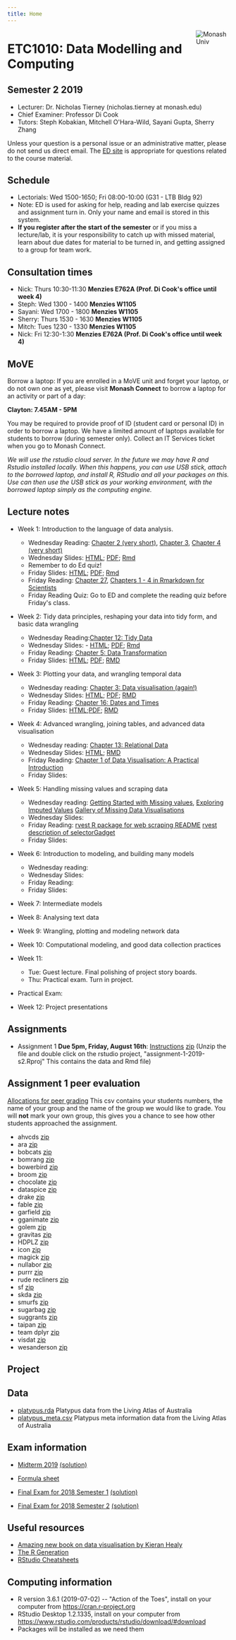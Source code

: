 ```yaml
---
title: Home
---
```


[<img src="img/M.png" style="max-width:15%;min-width:40px;float:right;" alt="Monash Univ" />](https://monash.edu)

# ETC1010: Data Modelling and Computing

## Semester 2 2019

- Lecturer: Dr. Nicholas Tierney (nicholas.tierney at  monash.edu)
- Chief Examiner: Professor Di Cook
- Tutors: Steph Kobakian, Mitchell O'Hara-Wild, Sayani Gupta, Sherry Zhang

Unless your question is a personal issue or an administrative matter, please do not send us direct email. The [ED site](https://edstem.org/courses/3645/) is appropriate for questions related to the course material.

## Schedule

- Lectorials: Wed 1500-1650; Fri 08:00-10:00 (G31 - LTB Bldg 92)
- Note: ED is used for asking for help, reading and lab exercise quizzes and assignment turn in. Only your name and email is stored in this system.
- **If you register after the start of the semester** or if you
  miss a lecture/lab, it is your responsibility to catch up with
  missed material, learn about due dates for material to be turned in,
  and getting assigned to a group for team work.
  
## Consultation times

- Nick: Thurs 10:30-11:30 **Menzies E762A (Prof. Di Cook's office until week 4)**
- Steph: Wed 1300 - 1400 **Menzies W1105**
- Sayani: Wed 1700 - 1800 **Menzies W1105**
- Sherry: Thurs 1530 - 1630 **Menzies W1105**
- Mitch: Tues 1230 - 1330 **Menzies W1105**
- Nick: Fri 12:30-1:30 **Menzies E762A (Prof. Di Cook's office until week 4)**

## MoVE

Borrow a laptop:
If you are enrolled in a MoVE unit and forget your laptop, or do not own one as yet, please visit **Monash Connect** to borrow a laptop for an activity or part of a day:

**Clayton: 7.45AM - 5PM**

You may be required to provide proof of ID (student card or personal ID) in order to borrow a laptop. 
We have a limited amount of laptops available for students to borrow (during semester only). Collect an IT Services ticket when you go to Monash Connect.

*We will use the rstudio cloud server. In the future we may have R and Rstudio installed locally. When this happens, you can use USB stick, attach to the borrowed laptop, and install R, RStudio and all your packages on this. Use can then use the USB stick as your working environment, with the borrowed laptop simply as the computing engine.*

## Lecture notes

- Week 1: Introduction to the language of data analysis. 
    - Wednesday Reading: [Chapter 2 (very short)](https://r4ds.had.co.nz/explore-intro.html), [Chapter 3](https://r4ds.had.co.nz/data-visualisation.html#the-layered-grammar-of-graphics), [Chapter 4 (very short)](https://r4ds.had.co.nz/workflow-basics.html)
    - Wednesday Slides: [HTML](lectures/lecture1a/lecture-1a-slides.html); [PDF](lectures/lecture1a/lecture-1a-slides.pdf); [Rmd](lectures/lecture1a/lecture-1a-slides.Rmd)
    - Remember to do Ed quiz!
    - Friday Slides: [HTML](lectures/lecture1b/lecture-1b-slides.html); [PDF](lectures/lecture1b/lecture-1b-slides.pdf); [Rmd](lectures/lecture1b/lecture-1b-slides.Rmd)
    - Friday Reading: [Chapter 27](https://r4ds.had.co.nz/r-markdown.html), [Chapters 1 - 4 in Rmarkdown for Scientists](https://rmd4sci.njtierney.com/why-rmarkdown.html)
    - Friday Reading Quiz: Go to ED and complete the reading quiz before Friday's class.
    
- Week 2: Tidy data principles, reshaping your data into tidy form, and basic data wrangling
    - Wednesday Reading:[Chapter 12: Tidy Data](http://r4ds.had.co.nz/tidy-data.html) 
    - Wednesday Slides: - [HTML](lectures/lecture2a/lecture-2a-tidydata-slides.html); [PDF](lecture2a/lecture-2a-tidydata-slides.pdf); [Rmd](lectures/lecture2a/lecture-2a-tidydata-slides.Rmd)
    - Friday Reading: [Chapter 5: Data Transformation](https://r4ds.had.co.nz/transform.html)
    - Friday Slides: [HTML](lectures/lecture2b/lecture-2b-slides.html); [PDF](lectures/lecture2a/lecture-2b-slides.pdf);  [RMD](lectures/lecture2b/lecture-2b-slides.Rmd)

- Week 3: Plotting your data, and wrangling temporal data
     - Wednesday reading: [Chapter 3: Data visualisation (again!)](http://r4ds.had.co.nz/data-visualisation.html)
     - Wednesday Slides: [HTML](lectures/lecture3a/lecture-3a-slides.html); [PDF](lectures/lecture3a/lecture-3a-slides.pdf); [RMD](lectures/lecture3a/lecture-3a-slides.Rmd)
     - Friday Reading: [Chapter 16: Dates and Times](http://r4ds.had.co.nz/dates-and-times.html)
     - Friday Slides: [HTML](lectures/lecture3b/lecture-3b-slides.html);[PDF](lectures/lecture3b/lecture-3b-slides.pdf); [RMD](lectures/lecture3b/lecture-3b-slides.Rmd)

- Week 4: Advanced wrangling, joining tables, and advanced data visualisation
     - Wednesday reading: [Chapter 13: Relational Data](http://r4ds.had.co.nz/relational-data.html)
     - Wednesday Slides:  [HTML](lectures/lecture4a/lecture-4a-slides.html); [RMD](lectures/lecture4a/lecture-4a-slides.Rmd)
     - Friday Reading: [Chapter 1 of Data Visualisation: A Practical Introduction](http://socviz.co/lookatdata.html#lookatdata)
     - Friday Slides: 
     
- Week 5: Handling missing values and scraping data  
     - Wednesday reading: [Getting Started with Missing values](http://naniar.njtierney.com/articles/getting-started-w-naniar.html), [Exploring Imputed Values](http://naniar.njtierney.com/articles/exploring-imputed-values.html) [Gallery of Missing Data Visualisations](http://naniar.njtierney.com/articles/naniar-visualisation.html)
     - Wednesday Slides: 
     - Friday Reading: [rvest R package for web scraping README](https://rvest.tidyverse.org/index.html) [rvest description of selectorGadget](https://rvest.tidyverse.org/articles/selectorgadget.html)
     - Friday Slides:
     
- Week 6: Introduction to modeling, and building many models
     - Wednesday reading:
     - Wednesday Slides:
     - Friday Reading:
     - Friday Slides:
     
- Week 7: Intermediate models 
- Week 8: Analysing text data
- Week 9: Wrangling, plotting and modeling network data
- Week 10: Computational modeling, and good data collection practices
- Week 11: 
   - Tue: Guest lecture. Final polishing of project story boards. 
   - Thu: Practical exam. Turn in project.
- Practical Exam: 
- Week 12: Project presentations

<!--
https://www.monash.edu/policy-bank/academic/education/learning-and-teaching
-->
		 
## Assignments

- Assignment 1 **Due 5pm, Friday, August 16th**: [Instructions](http://dmac.dicook.org/assignments/assignment-1-2019-s2/instructions.html) [zip](http://dmac.dicook.org/assignments/assignment-1-2019-s2.zip) (Unzip the file and double click on the rstudio project, "assignment-1-2019-s2.Rproj" This contains the data and Rmd file)


## Assignment 1 peer evaluation

[Allocations for peer grading](assignments/2019-a1-submissions/evaluation_assignment1.csv)
This csv contains your students numbers, the name of your group and the name of the group we would like to grade.
You will **not** mark your own group, this gives you a chance to see how other students approached the assignment.

- ahvcds [zip](assignments/2019-a1-submissions/ahvcds.zip) 
- ara [zip](assignments/2019-a1-submissions/ara.zip)                     
- bobcats [zip](assignments/2019-a1-submissions/bobcats.zip)              
- bomrang [zip](assignments/2019-a1-submissions/bomrang.zip)              
- bowerbird [zip](assignments/2019-a1-submissions/bowerbird.zip)     
- broom [zip](assignments/2019-a1-submissions/broom.zip)            
- chocolate [zip](assignments/2019-a1-submissions/chocolate.zip)          
- dataspice [zip](assignments/2019-a1-submissions/dataspice.zip)          
- drake [zip](assignments/2019-a1-submissions/drake.zip)                  
- fable [zip](assignments/2019-a1-submissions/fable.zip)                  
- garfield [zip](assignments/2019-a1-submissions/garfield.zip)            
- gganimate [zip](assignments/2019-a1-submissions/gganimate.zip)          
- golem [zip](assignments/2019-a1-submissions/golem.zip)                  
- gravitas [zip](assignments/2019-a1-submissions/gravitas.zip)             
- HDPLZ [zip](assignments/2019-a1-submissions/HDPLZ.zip)            
- icon [zip](assignments/2019-a1-submissions/icon.zip)                  
- magick [zip](assignments/2019-a1-submissions/magick.zip)                        
- nullabor [zip](assignments/2019-a1-submissions/nullabor.zip)         
- purrr [zip](assignments/2019-a1-submissions/purrr.zip)                  
- rude recliners [zip](assignments/2019-a1-submissions/rude_recliners.zip)
- sf [zip](assignments/2019-a1-submissions/sf.zip)                        
- skda [zip](assignments/2019-a1-submissions/skda.zip)                    
- smurfs [zip](assignments/2019-a1-submissions/smurfs.zip)                
- sugarbag [zip](assignments/2019-a1-submissions/sugarbag.zip)            
- suggrants [zip](assignments/2019-a1-submissions/suggrants.zip)          
- taipan [zip](assignments/2019-a1-submissions/taipan.zip)                
- team dplyr [zip](assignments/2019-a1-submissions/team_dplyr.zip)                 
- visdat [zip](assignments/2019-a1-submissions/visdat.zip)               
- wesanderson [zip](assignments/2019-a1-submissions/wesanderson.zip)


## Project

## Data

- [platypus.rda](http://dmac.dicook.org/lectures/data/platypus.rda) Platypus data from the Living Atlas of Australia
- [platypus_meta.csv](http://dmac.dicook.org/lectures/data/platypus_meta.csv) Platypus meta information data from the Living Atlas of Australia

## Exam information

- [Midterm 2019](exam/midterm2019.pdf) [(solution)](exam/midterm2019_solution.pdf)

- [Formula sheet](exam/formula_sheet.pdf)

- [Final Exam for 2018 Semester 1](exam/exam2018.pdf) [(solution)](exam/exam2018_solution.pdf)
- [Final Exam for 2018 Semester 2](exam/exam2018_S2.pdf) [(solution)](exam/exam2018_S2_solution.pdf)

## Useful resources

- [Amazing new book on data visualisation by Kieran Healy](http://socviz.co/index.html#preface)
- [The R Generation](https://rss.onlinelibrary.wiley.com/doi/epdf/10.1111/j.1740-9713.2018.01169.x)
- [RStudio Cheatsheets](https://www.rstudio.com/resources/cheatsheets/)

## Computing information

- R version 3.6.1 (2019-07-02) -- "Action of the Toes", install on your computer from https://cran.r-project.org
- RStudio Desktop 1.2.1335, install on your computer from https://www.rstudio.com/products/rstudio/download/#download
- Packages will be installed as we need them
